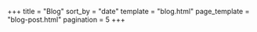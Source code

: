 +++
title = "Blog"
sort_by = "date"
template = "blog.html"
page_template = "blog-post.html"
pagination = 5
+++